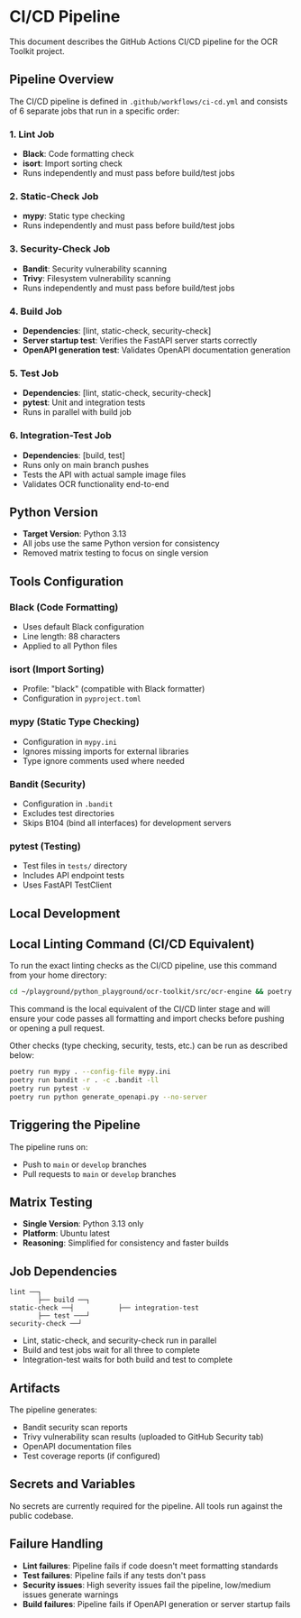 # CI/CD Pipeline

This document describes the GitHub Actions CI/CD pipeline for the OCR Toolkit project.

## Pipeline Overview

The CI/CD pipeline is defined in `.github/workflows/ci-cd.yml` and consists of 6 separate jobs that run in a specific order:

### 1. Lint Job
- **Black**: Code formatting check
- **isort**: Import sorting check
- Runs independently and must pass before build/test jobs

### 2. Static-Check Job  
- **mypy**: Static type checking
- Runs independently and must pass before build/test jobs

### 3. Security-Check Job
- **Bandit**: Security vulnerability scanning
- **Trivy**: Filesystem vulnerability scanning
- Runs independently and must pass before build/test jobs

### 4. Build Job
- **Dependencies**: [lint, static-check, security-check] 
- **Server startup test**: Verifies the FastAPI server starts correctly
- **OpenAPI generation test**: Validates OpenAPI documentation generation

### 5. Test Job
- **Dependencies**: [lint, static-check, security-check]
- **pytest**: Unit and integration tests
- Runs in parallel with build job

### 6. Integration-Test Job
- **Dependencies**: [build, test]
- Runs only on main branch pushes
- Tests the API with actual sample image files
- Validates OCR functionality end-to-end

## Python Version

- **Target Version**: Python 3.13
- All jobs use the same Python version for consistency
- Removed matrix testing to focus on single version

## Tools Configuration

### Black (Code Formatting)
- Uses default Black configuration
- Line length: 88 characters
- Applied to all Python files

### isort (Import Sorting)  
- Profile: "black" (compatible with Black formatter)
- Configuration in `pyproject.toml`

### mypy (Static Type Checking)
- Configuration in `mypy.ini`
- Ignores missing imports for external libraries
- Type ignore comments used where needed

### Bandit (Security)
- Configuration in `.bandit` 
- Excludes test directories
- Skips B104 (bind all interfaces) for development servers

### pytest (Testing)
- Test files in `tests/` directory
- Includes API endpoint tests
- Uses FastAPI TestClient

## Local Development


## Local Linting Command (CI/CD Equivalent)

To run the exact linting checks as the CI/CD pipeline, use this command from your home directory:

```bash
cd ~/playground/python_playground/ocr-toolkit/src/ocr-engine && poetry run black --check --diff . && poetry run isort --check-only --diff . --profile black && poetry run flake8 --select=F401,E402 --exclude=.venv,venv,env,.env,__pycache__,.pytest_cache,.git --statistics .
```

This command is the local equivalent of the CI/CD linter stage and will ensure your code passes all formatting and import checks before pushing or opening a pull request.

Other checks (type checking, security, tests, etc.) can be run as described below:

```bash
poetry run mypy . --config-file mypy.ini
poetry run bandit -r . -c .bandit -ll
poetry run pytest -v
poetry run python generate_openapi.py --no-server
```

## Triggering the Pipeline

The pipeline runs on:
- Push to `main` or `develop` branches
- Pull requests to `main` or `develop` branches

## Matrix Testing

- **Single Version**: Python 3.13 only
- **Platform**: Ubuntu latest
- **Reasoning**: Simplified for consistency and faster builds

## Job Dependencies

```
lint ──┐
       ├── build ──┐
static-check ──┤           ├── integration-test
       ├── test ───┘
security-check ──┘
```

- Lint, static-check, and security-check run in parallel
- Build and test jobs wait for all three to complete
- Integration-test waits for both build and test to complete

## Artifacts

The pipeline generates:
- Bandit security scan reports
- Trivy vulnerability scan results (uploaded to GitHub Security tab)
- OpenAPI documentation files
- Test coverage reports (if configured)

## Secrets and Variables

No secrets are currently required for the pipeline. All tools run against the public codebase.

## Failure Handling

- **Lint failures**: Pipeline fails if code doesn't meet formatting standards
- **Test failures**: Pipeline fails if any tests don't pass
- **Security issues**: High severity issues fail the pipeline, low/medium issues generate warnings
- **Build failures**: Pipeline fails if OpenAPI generation or server startup fails
